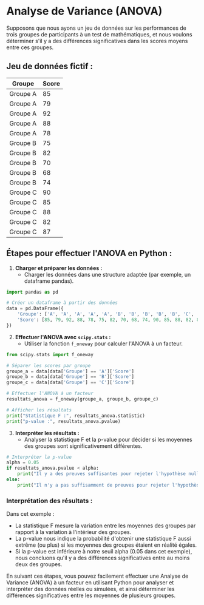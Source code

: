 # Analyse de Variance (ANOVA)

Supposons que nous ayons un jeu de données sur les performances de trois groupes de participants à un test de mathématiques, et nous voulons déterminer s'il y a des différences significatives dans les scores moyens entre ces groupes.

## Jeu de données fictif :

| Groupe   | Score  |
|----------|--------|
| Groupe A | 85     |
| Groupe A | 79     |
| Groupe A | 92     |
| Groupe A | 88     |
| Groupe A | 78     |
| Groupe B | 75     |
| Groupe B | 82     |
| Groupe B | 70     |
| Groupe B | 68     |
| Groupe B | 74     |
| Groupe C | 90     |
| Groupe C | 85     |
| Groupe C | 88     |
| Groupe C | 82     |
| Groupe C | 87     |

## Étapes pour effectuer l'ANOVA en Python :

1. **Charger et préparer les données :**
   - Charger les données dans une structure adaptée (par exemple, un dataframe pandas).

```python
import pandas as pd

# Créer un dataframe à partir des données
data = pd.DataFrame({
    'Groupe': ['A', 'A', 'A', 'A', 'A', 'B', 'B', 'B', 'B', 'B', 'C', 'C', 'C', 'C', 'C'],
    'Score': [85, 79, 92, 88, 78, 75, 82, 70, 68, 74, 90, 85, 88, 82, 87]
})
```

2. **Effectuer l'ANOVA avec `scipy.stats` :**
   - Utiliser la fonction `f_oneway` pour calculer l'ANOVA à un facteur.

```python
from scipy.stats import f_oneway

# Séparer les scores par groupe
groupe_a = data[data['Groupe'] == 'A']['Score']
groupe_b = data[data['Groupe'] == 'B']['Score']
groupe_c = data[data['Groupe'] == 'C']['Score']

# Effectuer l'ANOVA à un facteur
resultats_anova = f_oneway(groupe_a, groupe_b, groupe_c)

# Afficher les résultats
print("Statistique F :", resultats_anova.statistic)
print("p-value :", resultats_anova.pvalue)
```

3. **Interpréter les résultats :**
   - Analyser la statistique F et la p-value pour décider si les moyennes des groupes sont significativement différentes.

```python
# Interpréter la p-value
alpha = 0.05
if resultats_anova.pvalue < alpha:
    print("Il y a des preuves suffisantes pour rejeter l'hypothèse nulle.")
else:
    print("Il n'y a pas suffisamment de preuves pour rejeter l'hypothèse nulle.")
```

### Interprétation des résultats :

Dans cet exemple :

- La statistique F mesure la variation entre les moyennes des groupes par rapport à la variation à l'intérieur des groupes.
- La p-value nous indique la probabilité d'obtenir une statistique F aussi extrême (ou plus) si les moyennes des groupes étaient en réalité égales.
- Si la p-value est inférieure à notre seuil alpha (0.05 dans cet exemple), nous concluons qu'il y a des différences significatives entre au moins deux des groupes.

En suivant ces étapes, vous pouvez facilement effectuer une Analyse de Variance (ANOVA) à un facteur en utilisant Python pour analyser et interpréter des données réelles ou simulées, et ainsi déterminer les différences significatives entre les moyennes de plusieurs groupes.